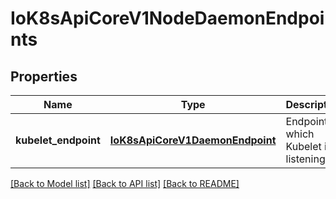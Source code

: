 # IoK8sApiCoreV1NodeDaemonEndpoints

## Properties
Name | Type | Description | Notes
------------ | ------------- | ------------- | -------------
**kubelet_endpoint** | [**IoK8sApiCoreV1DaemonEndpoint**](IoK8sApiCoreV1DaemonEndpoint.md) | Endpoint on which Kubelet is listening. | [optional] 

[[Back to Model list]](../README.md#documentation-for-models) [[Back to API list]](../README.md#documentation-for-api-endpoints) [[Back to README]](../README.md)


